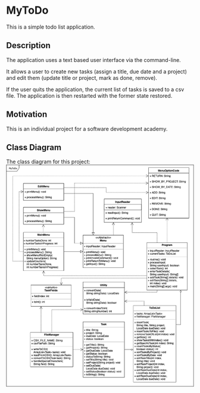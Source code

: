 # MyToDo
This is a simple todo list application.

## Description
The application uses a text based user interface via the command-line.

It allows a user to create new tasks (assign a title, due date and a project) and edit them (update title or project, mark as done, remove).

If the user quits the application, the current list of tasks is saved to a csv file. The application is then restarted with the former state restored.

## Motivation
This is an individual project for a software development academy.

## Class Diagram
The class diagram for this project:
![Class Diagram](class_diagram.png?raw=true "Class Diagram")
